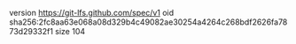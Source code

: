 version https://git-lfs.github.com/spec/v1
oid sha256:2fc8aa63e068a08d329b4c49082ae30254a4264c268bdf2626fa7873d29332f1
size 104
